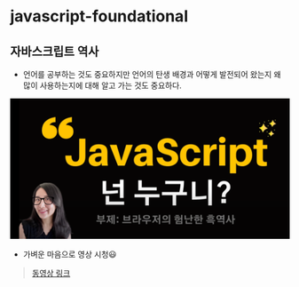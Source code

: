 # javascript-foundational

## 자바스크립트 역사

- 언어를 공부하는 것도 중요하지만 언어의 탄생 배경과 어떻게 발전되어 왔는지 왜 많이 사용하는지에 대해 알고 가는 것도 중요하다.

![javascript](./images/javascript.PNG)

- 가벼운 마음으로 영상 시청😃

> [동영상 링크](https://www.youtube.com/watch?v=wcsVjmHrUQg&t=6s)
